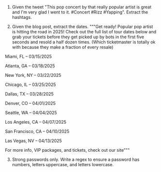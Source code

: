 1. Given the tweet "This pop concert by that really popular artist is great and I'm very glad I went to it. #Concert #Rizz #Yapping". Extract the hashtags.

2. Given the blog post, extract the dates.
"""Get ready! Popular pop artist is hitting the road in 2025! Check out the full list of tour dates below and grab your tickets before they get picked up by bots in the first five seconds and resold a half dozen times.  (Which ticketmaster is totally ok with because they make a fraction of every resale)

Miami, FL – 03/15/2025

Atlanta, GA – 03/18/2025

New York, NY – 03/22/2025

Chicago, IL – 03/25/2025

Dallas, TX – 03/28/2025

Denver, CO – 04/01/2025

Seattle, WA – 04/04/2025

Los Angeles, CA – 04/07/2025

San Francisco, CA – 04/10/2025

Las Vegas, NV – 04/13/2025

For more info, VIP packages, and tickets, check out our site"""

3. Strong passwords only.  Write a regex to ensure a password has numbers, letters uppercase, and letters lowercase.